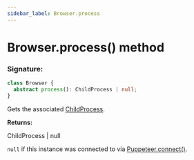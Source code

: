 ```yaml
---
sidebar_label: Browser.process
---
```


# Browser.process() method

### Signature:

```typescript
class Browser {
  abstract process(): ChildProcess | null;
}
```

Gets the associated [ChildProcess](https://nodejs.org/api/child_process.html#class-childprocess).

**Returns:**

ChildProcess \| null

`null` if this instance was connected to via [Puppeteer.connect()](./puppeteer.puppeteer.connect.md).
